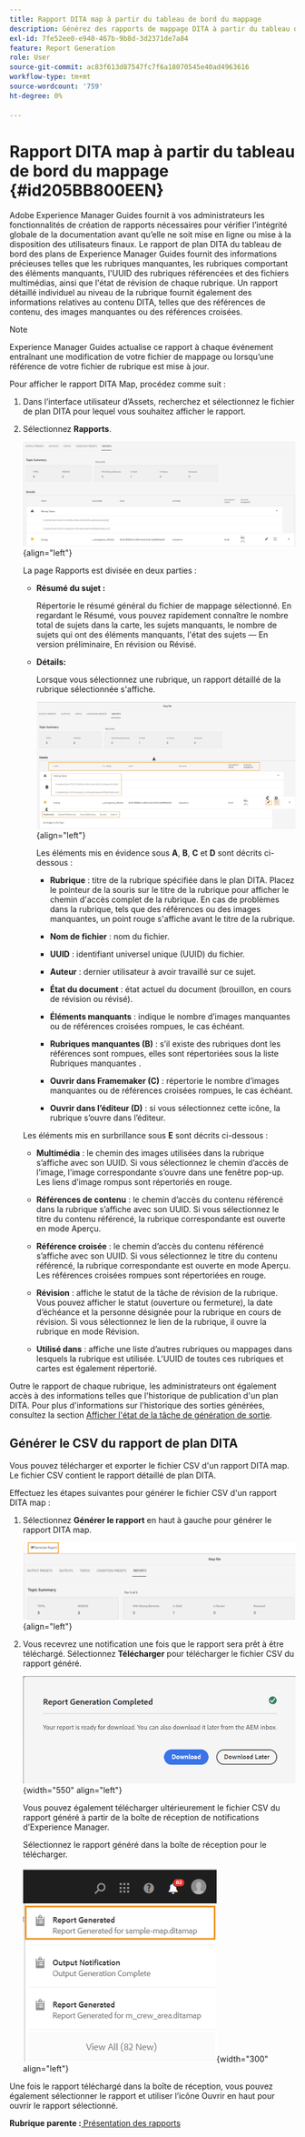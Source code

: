 ```yaml
---
title: Rapport DITA map à partir du tableau de bord du mappage
description: Générez des rapports de mappage DITA à partir du tableau de bord de mappage dans AEM Guides. Découvrez comment générer le fichier CSV d'un rapport DITA map.
exl-id: 7fe52ee0-e940-467b-9b8d-3d2371de7a84
feature: Report Generation
role: User
source-git-commit: ac83f613d87547fc7f6a18070545e40ad4963616
workflow-type: tm+mt
source-wordcount: '759'
ht-degree: 0%

---
```


# Rapport DITA map à partir du tableau de bord du mappage {#id205BB800EEN}

Adobe Experience Manager Guides fournit à vos administrateurs les fonctionnalités de création de rapports nécessaires pour vérifier l’intégrité globale de la documentation avant qu’elle ne soit mise en ligne ou mise à la disposition des utilisateurs finaux. Le rapport de plan DITA du tableau de bord des plans de Experience Manager Guides fournit des informations précieuses telles que les rubriques manquantes, les rubriques comportant des éléments manquants, l&#39;UUID des rubriques référencées et des fichiers multimédias, ainsi que l&#39;état de révision de chaque rubrique. Un rapport détaillé individuel au niveau de la rubrique fournit également des informations relatives au contenu DITA, telles que des références de contenu, des images manquantes ou des références croisées.

>[!NOTE]
>
>Experience Manager Guides actualise ce rapport à chaque événement entraînant une modification de votre fichier de mappage ou lorsqu’une référence de votre fichier de rubrique est mise à jour.

Pour afficher le rapport DITA Map, procédez comme suit :

1. Dans l’interface utilisateur d’Assets, recherchez et sélectionnez le fichier de plan DITA pour lequel vous souhaitez afficher le rapport.

1. Sélectionnez **Rapports**.

   ![](images/reports-page-uuid-new.png){align="left"}

   La page Rapports est divisée en deux parties :

   - **Résumé du sujet :**

     Répertorie le résumé général du fichier de mappage sélectionné. En regardant le Résumé, vous pouvez rapidement connaître le nombre total de sujets dans la carte, les sujets manquants, le nombre de sujets qui ont des éléments manquants, l&#39;état des sujets — En version préliminaire, En révision ou Révisé.

   - **Détails:**

     Lorsque vous sélectionnez une rubrique, un rapport détaillé de la rubrique sélectionnée s&#39;affiche.

     ![](images/detailed-report-uuid-new.png){align="left"}

     Les éléments mis en évidence sous **A**, **B**, **C** et **D** sont décrits ci-dessous :

      - **Rubrique** : titre de la rubrique spécifiée dans le plan DITA. Placez le pointeur de la souris sur le titre de la rubrique pour afficher le chemin d&#39;accès complet de la rubrique. En cas de problèmes dans la rubrique, tels que des références ou des images manquantes, un point rouge s&#39;affiche avant le titre de la rubrique.

      - **Nom de fichier** : nom du fichier.

      - **UUID** : identifiant universel unique \(UUID\) du fichier.

      - **Auteur** : dernier utilisateur à avoir travaillé sur ce sujet.

      - **État du document** : état actuel du document (brouillon, en cours de révision ou révisé).

      - **Éléments manquants** : indique le nombre d’images manquantes ou de références croisées rompues, le cas échéant.

      - **Rubriques manquantes \(B\)** : s’il existe des rubriques dont les références sont rompues, elles sont répertoriées sous la liste Rubriques manquantes .

      - **Ouvrir dans Framemaker \(C\)** : répertorie le nombre d’images manquantes ou de références croisées rompues, le cas échéant.

      - **Ouvrir dans l’éditeur \(D\)** : si vous sélectionnez cette icône, la rubrique s’ouvre dans l’éditeur.


   Les éléments mis en surbrillance sous **E** sont décrits ci-dessous :

   - **Multimédia** : le chemin des images utilisées dans la rubrique s’affiche avec son UUID. Si vous sélectionnez le chemin d’accès de l’image, l’image correspondante s’ouvre dans une fenêtre pop-up. Les liens d’image rompus sont répertoriés en rouge.

   - **Références de contenu** : le chemin d’accès du contenu référencé dans la rubrique s’affiche avec son UUID. Si vous sélectionnez le titre du contenu référencé, la rubrique correspondante est ouverte en mode Aperçu.

   - **Référence croisée** : le chemin d’accès du contenu référencé s’affiche avec son UUID. Si vous sélectionnez le titre du contenu référencé, la rubrique correspondante est ouverte en mode Aperçu. Les références croisées rompues sont répertoriées en rouge.

   - **Révision** : affiche le statut de la tâche de révision de la rubrique. Vous pouvez afficher le statut \(ouverture ou fermeture\), la date d’échéance et la personne désignée pour la rubrique en cours de révision. Si vous sélectionnez le lien de la rubrique, il ouvre la rubrique en mode Révision.

   - **Utilisé dans** : affiche une liste d’autres rubriques ou mappages dans lesquels la rubrique est utilisée. L&#39;UUID de toutes ces rubriques et cartes est également répertorié.

Outre le rapport de chaque rubrique, les administrateurs ont également accès à des informations telles que l&#39;historique de publication d&#39;un plan DITA. Pour plus d&#39;informations sur l&#39;historique des sorties générées, consultez la section [Afficher l&#39;état de la tâche de génération de sortie](generate-output-for-a-dita-map.md#viewing_output_history).

## Générer le CSV du rapport de plan DITA

Vous pouvez télécharger et exporter le fichier CSV d&#39;un rapport DITA map. Le fichier CSV contient le rapport détaillé de plan DITA.

Effectuez les étapes suivantes pour générer le fichier CSV d&#39;un rapport DITA map :

1. Sélectionnez **Générer le rapport** en haut à gauche pour générer le rapport DITA map.

   ![](images/generate-DITA-map-report-new.png){align="left"}

1. Vous recevrez une notification une fois que le rapport sera prêt à être téléchargé. Sélectionnez **Télécharger** pour télécharger le fichier CSV du rapport généré.

   ![](images/download-report-dialog-new.png){width="550" align="left"}


   Vous pouvez également télécharger ultérieurement le fichier CSV du rapport généré à partir de la boîte de réception de notifications d’Experience Manager.

   Sélectionnez le rapport généré dans la boîte de réception pour le télécharger.

   ![](images/report-inbox--notification.png){width="300" align="left"}

Une fois le rapport téléchargé dans la boîte de réception, vous pouvez également sélectionner le rapport et utiliser l’icône Ouvrir en haut pour ouvrir le rapport sélectionné.

**Rubrique parente :**[ Présentation des rapports](reports-intro.md)
